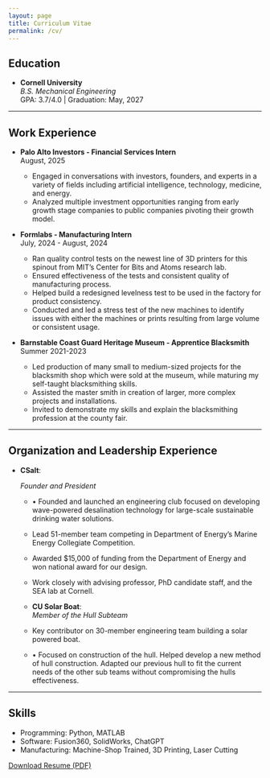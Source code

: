 ```yaml
---
layout: page
title: Curriculum Vitae
permalink: /cv/
---
```


## Education
  - **Cornell University**  
    *B.S. Mechanical Engineering*  
    GPA: 3.7/4.0 | Graduation: May, 2027

---

## Work Experience

  - **Palo Alto Investors - Financial Services Intern**  
    August, 2025  
    -	Engaged in conversations with investors, founders, and experts in a variety of fields including artificial intelligence, technology, medicine, and energy.
    -	Analyzed multiple investment opportunities ranging from early growth stage companies to public companies pivoting their growth model.


  - **Formlabs - Manufacturing Intern**  
    July, 2024 - August, 2024  
    - Ran quality control tests on the newest line of 3D printers for this spinout from MIT’s Center for Bits and Atoms research lab.
    - Ensured effectiveness of the tests and consistent quality of manufacturing process. 
    - Helped build a redesigned levelness test to be used in the factory for product consistency. 
    - Conducted and led a stress test of the new machines to identify issues with either the machines or prints resulting from large volume or consistent usage.  

  - **Barnstable Coast Guard Heritage Museum - Apprentice Blacksmith**  
    Summer 2021-2023
    - Led production of many small to medium-sized projects for the blacksmith shop which were sold at the museum, while maturing my self-taught blacksmithing skills.
    - Assisted the master smith in creation of larger, more complex projects and installations.
    - Invited to demonstrate my skills and explain the blacksmithing profession at the county fair.
      
  ---

## Organization and Leadership Experience

  - **CSalt**:
  
    *Founder and President*
    - •	Founded and launched an engineering club focused on developing wave-powered desalination technology for large-scale sustainable drinking water solutions.
    - Lead 51-member team competing in Department of Energy’s Marine Energy Collegiate Competition.
    - Awarded $15,000 of funding from the Department of Energy and won national award for our design.
    - Work closely with advising professor, PhD candidate staff, and the SEA lab at Cornell.
    
    - **CU Solar Boat**:  
  *Member of the Hull Subteam*  
    - Key contributor on 30-member engineering team building a solar powered boat.
    - •	Focused on construction of the hull. Helped develop a new method of hull construction. Adapted our previous hull to fit the current needs of the other sub teams without compromising the hulls effectiveness.
 

  ---

## Skills
  - Programming: Python, MATLAB
  - Software: Fusion360, SolidWorks, ChatGPT
  - Manufacturing: Machine-Shop Trained, 3D Printing, Laser Cutting

  <div class="resume-download">
    <a href="{{ site.baseurl }}\assets\files\KasperAtkinson_CV.pdf" class="download-button" download>
        Download Resume (PDF)
    </a>
  </div>
 
